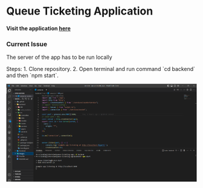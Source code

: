 # Queue Ticketing Application
#### Visit the application [here](https://blue-sand-0962c6400.3.azurestaticapps.net)

### Current Issue
<p> The server of the app has to be run locally </p>
Steps:
  1. Clone repository.
  2. Open terminal and run command `cd backend` and then `npm start`.
  
![command line](https://raw.githubusercontent.com/DzakirinAsyraff/queue-ticketing-application/main/images/screenshot1.PNG)
